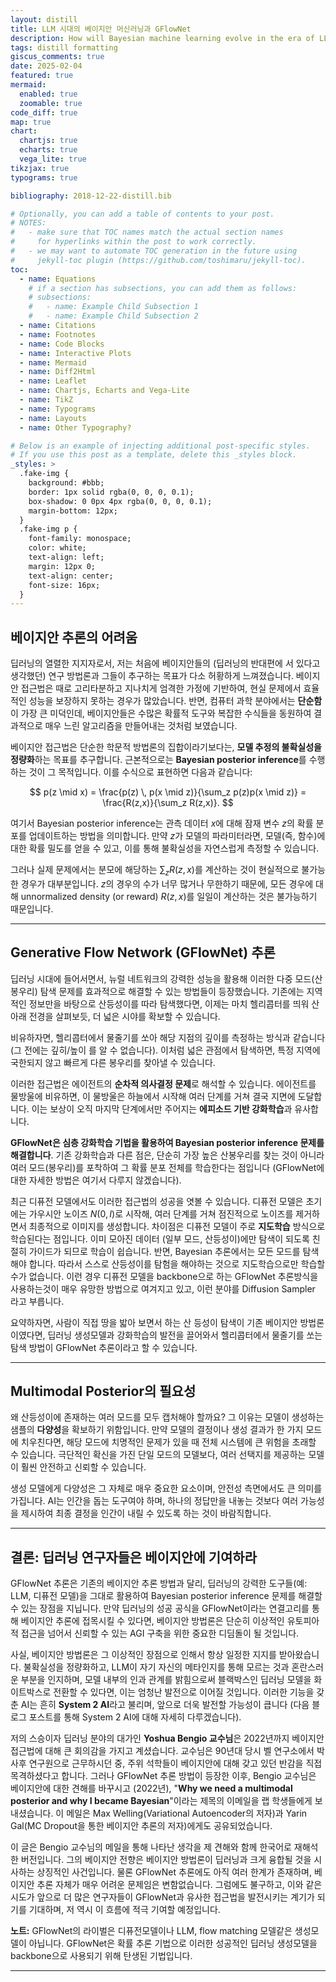 ```yaml
---
layout: distill
title: LLM 시대의 베이지안 머신러닝과 GFlowNet
description: How will Bayesian machine learning evolve in the era of LLMs? Discover how GFlowNet may hold the key to unlocking its full potential.
tags: distill formatting
giscus_comments: true
date: 2025-02-04
featured: true
mermaid:
  enabled: true
  zoomable: true
code_diff: true
map: true
chart:
  chartjs: true
  echarts: true
  vega_lite: true
tikzjax: true
typograms: true

bibliography: 2018-12-22-distill.bib

# Optionally, you can add a table of contents to your post.
# NOTES:
#   - make sure that TOC names match the actual section names
#     for hyperlinks within the post to work correctly.
#   - we may want to automate TOC generation in the future using
#     jekyll-toc plugin (https://github.com/toshimaru/jekyll-toc).
toc:
  - name: Equations
    # if a section has subsections, you can add them as follows:
    # subsections:
    #   - name: Example Child Subsection 1
    #   - name: Example Child Subsection 2
  - name: Citations
  - name: Footnotes
  - name: Code Blocks
  - name: Interactive Plots
  - name: Mermaid
  - name: Diff2Html
  - name: Leaflet
  - name: Chartjs, Echarts and Vega-Lite
  - name: TikZ
  - name: Typograms
  - name: Layouts
  - name: Other Typography?

# Below is an example of injecting additional post-specific styles.
# If you use this post as a template, delete this _styles block.
_styles: >
  .fake-img {
    background: #bbb;
    border: 1px solid rgba(0, 0, 0, 0.1);
    box-shadow: 0 0px 4px rgba(0, 0, 0, 0.1);
    margin-bottom: 12px;
  }
  .fake-img p {
    font-family: monospace;
    color: white;
    text-align: left;
    margin: 12px 0;
    text-align: center;
    font-size: 16px;
  }
---
```


## 베이지안 추론의 어려움

딥러닝의 열렬한 지지자로서, 저는 처음에 베이지안들의 (딥러닝의 반대편에 서 있다고 생각했던) 연구 방법론과 그들이 추구하는 목표가 다소 허황하게 느껴졌습니다. 베이지안 접근법은 때로 고리타분하고 지나치게 엄격한 가정에 기반하여, 현실 문제에서 효율적인 성능을 보장하지 못하는 경우가 많았습니다. 반면, 컴퓨터 과학 분야에서는 **단순함**이 가장 큰 미덕인데, 베이지안들은 수많은 확률적 도구와 복잡한 수식들을 동원하여 결과적으로 매우 느린 알고리즘을 만들어내는 것처럼 보였습니다.

베이지안 접근법은 단순한 학문적 방법론의 집합이라기보다는, **모델 추정의 불확실성을 정량화**하는 목표를 추구합니다. 근본적으로는 **Bayesian posterior inference**를 수행하는 것이 그 목적입니다. 이를 수식으로 표현하면 다음과 같습니다:

$$
p(z \mid x) = \frac{p(z) \, p(x \mid z)}{\sum_z p(z)p(x \mid z)} = \frac{R(z,x)}{\sum_z R(z,x)}.
$$

여기서 Bayesian posterior inference는 관측 데이터 $x$에 대해 잠재 변수 $z$의 확률 분포를 업데이트하는 방법을 의미합니다. 만약 $z$가 모델의 파라미터라면, 모델(즉, 함수)에 대한 확률 밀도를 얻을 수 있고, 이를 통해 불확실성을 자연스럽게 측정할 수 있습니다.

그러나 실제 문제에서는 분모에 해당하는 $\sum_z R(z,x)$를 계산하는 것이 현실적으로 불가능한 경우가 대부분입니다. $z$의 경우의 수가 너무 많거나 무한하기 때문에, 모든 경우에 대해 unnormalized density (or reward) $R(z,x)$를 일일이 계산하는 것은 불가능하기 때문입니다.

---

## Generative Flow Network (GFlowNet) 추론

딥러닝 시대에 들어서면서, 뉴럴 네트워크의 강력한 성능을 활용해 이러한 다중 모드(산봉우리) 탐색 문제를 효과적으로 해결할 수 있는 방법들이 등장했습니다. 기존에는 지역적인 정보만을 바탕으로 산등성이를 따라 탐색했다면, 이제는 마치 헬리콥터를 띄워 산 아래 전경을 살펴보듯, 더 넓은 시야를 확보할 수 있습니다.

비유하자면, 헬리콥터에서 물줄기를 쏘아 해당 지점의 깊이를 측정하는 방식과 같습니다 (그 전에는 깊히/높이 를 알 수 없습니다). 이처럼 넓은 관점에서 탐색하면, 특정 지역에 국한되지 않고 빠르게 다른 봉우리를 찾아낼 수 있습니다.

이러한 접근법은 에이전트의 **순차적 의사결정 문제**로 해석할 수 있습니다. 에이전트를 물방울에 비유하면, 이 물방울은 하늘에서 시작해 여러 단계를 거쳐 결국 지면에 도달합니다. 이는 보상이 오직 마지막 단계에서만 주어지는 **에피소드 기반 강화학습**과 유사합니다.

**GFlowNet은 심층 강화학습 기법을 활용하여 Bayesian posterior inference 문제를 해결합니다**. 기존 강화학습과 다른 점은, 단순히 가장 높은 산봉우리를 찾는 것이 아니라 여러 모드(봉우리)를 포착하여 그 확률 분포 전체를 학습한다는 점입니다 (GFlowNet에 대한 자세한 방법은 여기서 다루지 않겠습니다).

최근 디퓨전 모델에서도 이러한 접근법의 성공을 엿볼 수 있습니다. 디퓨전 모델은 초기에는 가우시안 노이즈 $N(0,I)$로 시작해, 여러 단계를 거쳐 점진적으로 노이즈를 제거하면서 최종적으로 이미지를 생성합니다. 차이점은 디퓨전 모델이 주로 **지도학습** 방식으로 학습된다는 점입니다. 이미 모아진 데이터 (일부 모드, 산등성이)에만 탐색이 되도록 친절히 가이드가 되므로 학습이 쉽습니다. 반면, Bayesian 추론에서는 모든 모드를 탐색해야 합니다. 따라서 스스로 산등성이를 탐험을 해야하는 것으로 지도학습으로만 학습할 수가 없습니다. 이런 경우 디퓨전 모델을 backbone으로 하는 GFlowNet 추론방식을 사용하는것이 매우 유망한 방법으로 여겨지고 있고, 이런 분야를 Diffusion Sampler 라고 부릅니다. 


요약하자면, 사람이 직접 땅을 밟아 보면서 하는 산 등성이 탐색이 기존 베이지안 방법론이였다면, 딥러닝 생성모델과 강화학습의 발전을 끌어와서 헬리콥터에서 물줄기를 쏘는 탐색 방법이 GFlowNet 추론이라고 할 수 있습니다. 

---

## Multimodal Posterior의 필요성

왜 산등성이에 존재하는 여러 모드를 모두 캡처해야 할까요? 그 이유는 모델이 생성하는 샘플의 **다양성**을 확보하기 위함입니다. 만약 모델의 결정이나 생성 결과가 한 가지 모드에 치우친다면, 해당 모드에 치명적인 문제가 있을 때 전체 시스템에 큰 위험을 초래할 수 있습니다. 극단적인 확신을 가진 단일 모드의 모델보다, 여러 선택지를 제공하는 모델이 훨씬 안전하고 신뢰할 수 있습니다.

생성 모델에게 다양성은 그 자체로 매우 중요한 요소이며, 안전성 측면에서도 큰 의미를 가집니다. AI는 인간을 돕는 도구여야 하며, 하나의 정답만을 내놓는 것보다 여러 가능성을 제시하여 최종 결정을 인간이 내릴 수 있도록 하는 것이 바람직합니다.

---

## 결론: 딥러닝 연구자들은 베이지안에 기여하라

GFlowNet 추론은 기존의 베이지안 추론 방법과 달리, 딥러닝의 강력한 도구들(예: LLM, 디퓨전 모델)을 그대로 활용하여 Bayesian posterior inference 문제를 해결할 수 있는 장점을 지닙니다. 만약 딥러닝의 성공 공식을 GFlowNet이라는 연결고리를 통해 베이지안 추론에 접목시킬 수 있다면, 베이지안 방법론은 단순히 이상적인 유토피아적 접근을 넘어서 신뢰할 수 있는 AGI 구축을 위한 중요한 디딤돌이 될 것입니다.

사실, 베이지안 방법론은 그 이상적인 장점으로 인해서 항상 일정한 지지를 받아왔습니다. 불확실성을 정량화하고, LLM이 자기 자신의 메타인지를 통해 모르는 것과 혼란스러운 부분을 인지하며, 모델 내부의 인과 관계를 밝힘으로써 블랙박스인 딥러닝 모델을 화이트박스로 전환할 수 있다면, 이는 엄청난 발전으로 이어질 것입니다. 이러한 기능을 갖춘 AI는 흔히 **System 2 AI**라고 불리며, 앞으로 더욱 발전할 가능성이 큽니다 (다음 블로그 포스트를 통해 System 2 AI에 대해 자세히 다루겠습니다).

저의 스승이자 딥러닝 분야의 대가인 **Yoshua Bengio 교수님**은 2022년까지 베이지안 접근법에 대해 큰 회의감을 가지고 계셨습니다. 교수님은 90년대 당시 벨 연구소에서 박사후 연구원으로 근무하시던 중, 주위 석학들이 베이지안에 대해 갖고 있던 반감을 직접 목격하셨다고 합니다. 그러나 GFlowNet 추론 방법이 등장한 이후, Bengio 교수님은 베이지안에 대한 견해를 바꾸시고 (2022년), "**Why we need a multimodal posterior and why I became Bayesian**"이라는 제목의 이메일을 랩 학생들에게 보내셨습니다. 이 메일은 Max Welling(Variational Autoencoder의 저자)과 Yarin Gal(MC Dropout을 통한 베이지안 추론의 저자)에게도 공유되었습니다.

이 글은 Bengio 교수님의 메일을 통해 나타난 생각을 제 견해와 함께 한국어로 재해석한 버전입니다. 그의 베이지안 전향은 베이지안 방법론이 딥러닝과 크게 융합될 것을 시사하는 상징적인 사건입니다. 물론 GFlowNet 추론에도 아직 여러 한계가 존재하며, 베이지안 추론 자체가 매우 어려운 문제임은 변함없습니다. 그럼에도 불구하고, 이와 같은 시도가 앞으로 더 많은 연구자들이 GFlowNet과 유사한 접근법을 발전시키는 계기가 되기를 기대하며, 저 역시 이 흐름에 적극 기여할 예정입니다.

**노트:** GFlowNet의 라이벌은 디퓨전모델이나 LLM, flow matching 모델같은 생성모델이 아닙니다. GFlowNet은 확률 추론 기법으로 이러한 성공적인 딥러닝 생성모델을 backbone으로 사용되기 위해 탄생된 기법입니다. 

---









